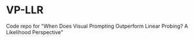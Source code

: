 # VP-LLR
Code repo for "When Does Visual Prompting Outperform Linear Probing? A Likelihood Perspective"

